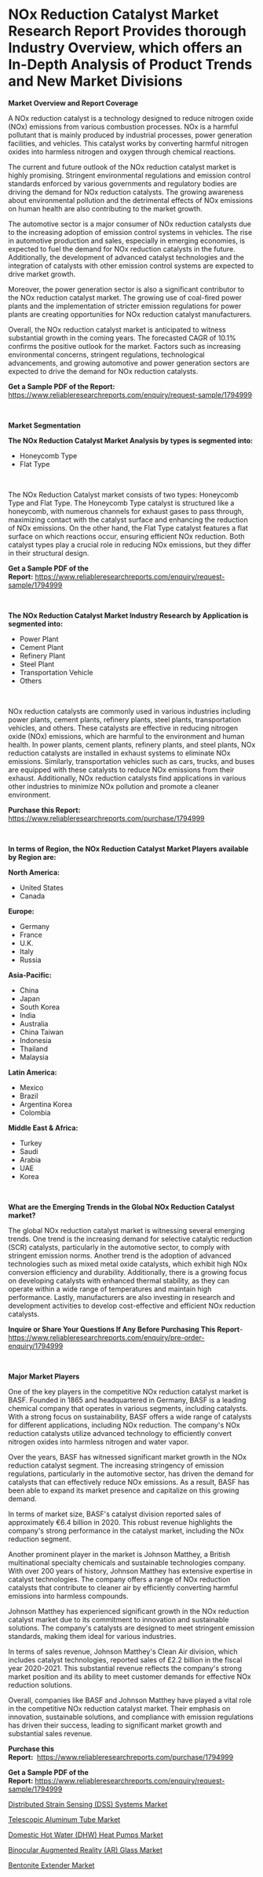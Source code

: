 <p><h1>NOx Reduction Catalyst Market Research Report Provides thorough Industry Overview, which offers an In-Depth Analysis of Product Trends and New Market Divisions</h1></p><p><strong>Market Overview and Report Coverage</strong></p>
<p><p>A NOx reduction catalyst is a technology designed to reduce nitrogen oxide (NOx) emissions from various combustion processes. NOx is a harmful pollutant that is mainly produced by industrial processes, power generation facilities, and vehicles. This catalyst works by converting harmful nitrogen oxides into harmless nitrogen and oxygen through chemical reactions.</p><p>The current and future outlook of the NOx reduction catalyst market is highly promising. Stringent environmental regulations and emission control standards enforced by various governments and regulatory bodies are driving the demand for NOx reduction catalysts. The growing awareness about environmental pollution and the detrimental effects of NOx emissions on human health are also contributing to the market growth.</p><p>The automotive sector is a major consumer of NOx reduction catalysts due to the increasing adoption of emission control systems in vehicles. The rise in automotive production and sales, especially in emerging economies, is expected to fuel the demand for NOx reduction catalysts in the future. Additionally, the development of advanced catalyst technologies and the integration of catalysts with other emission control systems are expected to drive market growth.</p><p>Moreover, the power generation sector is also a significant contributor to the NOx reduction catalyst market. The growing use of coal-fired power plants and the implementation of stricter emission regulations for power plants are creating opportunities for NOx reduction catalyst manufacturers.</p><p>Overall, the NOx reduction catalyst market is anticipated to witness substantial growth in the coming years. The forecasted CAGR of 10.1% confirms the positive outlook for the market. Factors such as increasing environmental concerns, stringent regulations, technological advancements, and growing automotive and power generation sectors are expected to drive the demand for NOx reduction catalysts.</p></p>
<p><strong>Get a Sample PDF of the Report:</strong> <a href="https://www.reliableresearchreports.com/enquiry/request-sample/1794999">https://www.reliableresearchreports.com/enquiry/request-sample/1794999</a></p>
<p>&nbsp;</p>
<p><strong>Market Segmentation</strong></p>
<p><strong>The NOx Reduction Catalyst Market Analysis by types is segmented into:</strong></p>
<p><ul><li>Honeycomb Type</li><li>Flat Type</li></ul></p>
<p>&nbsp;</p>
<p><p>The NOx Reduction Catalyst market consists of two types: Honeycomb Type and Flat Type. The Honeycomb Type catalyst is structured like a honeycomb, with numerous channels for exhaust gases to pass through, maximizing contact with the catalyst surface and enhancing the reduction of NOx emissions. On the other hand, the Flat Type catalyst features a flat surface on which reactions occur, ensuring efficient NOx reduction. Both catalyst types play a crucial role in reducing NOx emissions, but they differ in their structural design.</p></p>
<p><strong>Get a Sample PDF of the Report:</strong>&nbsp;<a href="https://www.reliableresearchreports.com/enquiry/request-sample/1794999">https://www.reliableresearchreports.com/enquiry/request-sample/1794999</a></p>
<p>&nbsp;</p>
<p><strong>The NOx Reduction Catalyst Market Industry Research by Application is segmented into:</strong></p>
<p><ul><li>Power Plant</li><li>Cement Plant</li><li>Refinery Plant</li><li>Steel Plant</li><li>Transportation Vehicle</li><li>Others</li></ul></p>
<p>&nbsp;</p>
<p><p>NOx reduction catalysts are commonly used in various industries including power plants, cement plants, refinery plants, steel plants, transportation vehicles, and others. These catalysts are effective in reducing nitrogen oxide (NOx) emissions, which are harmful to the environment and human health. In power plants, cement plants, refinery plants, and steel plants, NOx reduction catalysts are installed in exhaust systems to eliminate NOx emissions. Similarly, transportation vehicles such as cars, trucks, and buses are equipped with these catalysts to reduce NOx emissions from their exhaust. Additionally, NOx reduction catalysts find applications in various other industries to minimize NOx pollution and promote a cleaner environment.</p></p>
<p><strong>Purchase this Report:</strong>&nbsp; <a href="https://www.reliableresearchreports.com/purchase/1794999">https://www.reliableresearchreports.com/purchase/1794999</a></p>
<p>&nbsp;</p>
<p><strong>In terms of Region, the NOx Reduction Catalyst Market Players available by Region are:</strong></p>
<p>
    <p> <strong> North America: </strong>
        <ul>
            <li>United States</li>
            <li>Canada</li>
        </ul>
        </p> 
    <p> <strong> Europe: </strong>
        <ul>
            <li>Germany</li>
            <li>France</li>
            <li>U.K.</li>
            <li>Italy</li>
            <li>Russia</li>
        </ul>
        </p> 
    <p> <strong> Asia-Pacific: </strong>
        <ul>
            <li>China</li>
            <li>Japan</li>
            <li>South Korea</li>
            <li>India</li>
            <li>Australia</li>
            <li>China Taiwan</li>
            <li>Indonesia</li>
            <li>Thailand</li>
            <li>Malaysia</li>
        </ul>
        </p> 
    <p> <strong> Latin America: </strong>
        <ul>
            <li>Mexico</li>
            <li>Brazil</li>
            <li>Argentina Korea</li>
            <li>Colombia</li>
        </ul>
        </p> 
    <p> <strong> Middle East & Africa: </strong>
        <ul>
            <li>Turkey</li>
            <li>Saudi</li>
            <li>Arabia</li>
            <li>UAE</li>
            <li>Korea</li>
        </ul>
    </p>
    </p>
<p>&nbsp;</p>
<p><strong>What are the Emerging Trends in the Global NOx Reduction Catalyst market?</strong></p>
<p><p>The global NOx reduction catalyst market is witnessing several emerging trends. One trend is the increasing demand for selective catalytic reduction (SCR) catalysts, particularly in the automotive sector, to comply with stringent emission norms. Another trend is the adoption of advanced technologies such as mixed metal oxide catalysts, which exhibit high NOx conversion efficiency and durability. Additionally, there is a growing focus on developing catalysts with enhanced thermal stability, as they can operate within a wide range of temperatures and maintain high performance. Lastly, manufacturers are also investing in research and development activities to develop cost-effective and efficient NOx reduction catalysts.</p></p>
<p><strong>Inquire or Share Your Questions If Any Before Purchasing This Report</strong>- <a href="https://www.reliableresearchreports.com/enquiry/pre-order-enquiry/1794999">https://www.reliableresearchreports.com/enquiry/pre-order-enquiry/1794999</a></p>
<p>&nbsp;</p>
<p><strong>Major Market Players</strong></p>
<p><p>One of the key players in the competitive NOx reduction catalyst market is BASF. Founded in 1865 and headquartered in Germany, BASF is a leading chemical company that operates in various segments, including catalysts. With a strong focus on sustainability, BASF offers a wide range of catalysts for different applications, including NOx reduction. The company's NOx reduction catalysts utilize advanced technology to efficiently convert nitrogen oxides into harmless nitrogen and water vapor. </p><p>Over the years, BASF has witnessed significant market growth in the NOx reduction catalyst segment. The increasing stringency of emission regulations, particularly in the automotive sector, has driven the demand for catalysts that can effectively reduce NOx emissions. As a result, BASF has been able to expand its market presence and capitalize on this growing demand.</p><p>In terms of market size, BASF's catalyst division reported sales of approximately €6.4 billion in 2020. This robust revenue highlights the company's strong performance in the catalyst market, including the NOx reduction segment.</p><p>Another prominent player in the market is Johnson Matthey, a British multinational specialty chemicals and sustainable technologies company. With over 200 years of history, Johnson Matthey has extensive expertise in catalyst technologies. The company offers a range of NOx reduction catalysts that contribute to cleaner air by efficiently converting harmful emissions into harmless compounds.</p><p>Johnson Matthey has experienced significant growth in the NOx reduction catalyst market due to its commitment to innovation and sustainable solutions. The company's catalysts are designed to meet stringent emission standards, making them ideal for various industries.</p><p>In terms of sales revenue, Johnson Matthey's Clean Air division, which includes catalyst technologies, reported sales of £2.2 billion in the fiscal year 2020-2021. This substantial revenue reflects the company's strong market position and its ability to meet customer demands for effective NOx reduction solutions.</p><p>Overall, companies like BASF and Johnson Matthey have played a vital role in the competitive NOx reduction catalyst market. Their emphasis on innovation, sustainable solutions, and compliance with emission regulations has driven their success, leading to significant market growth and substantial sales revenue.</p></p>
<p><strong>Purchase this Report:</strong>&nbsp;&nbsp;<a href="https://www.reliableresearchreports.com/purchase/1794999">https://www.reliableresearchreports.com/purchase/1794999</a></p>
<p></p>
<p><strong>Get a Sample PDF of the Report:</strong>&nbsp;<a href="https://www.reliableresearchreports.com/enquiry/request-sample/1794999">https://www.reliableresearchreports.com/enquiry/request-sample/1794999</a></p>
<p><p><a href="https://medium.com/@jenniebrown07/distributed-strain-sensing-dss-systems-market-trends-forecast-and-competitive-analysis-to-2030-3015e39e0447">Distributed Strain Sensing (DSS) Systems Market</a></p><p><a href="https://github.com/scarol104/Market-Research-Report-List-1/blob/main/telescopic-aluminum-tube-market.md">Telescopic Aluminum Tube Market</a></p><p><a href="https://medium.com/@dorinaprifti56/domestic-hot-water-dhw-heat-pumps-market-exploring-market-share-market-trends-and-future-91bc1b9d4747">Domestic Hot Water (DHW) Heat Pumps Market</a></p><p><a href="https://medium.com/@royallittel2023/binocular-augmented-reality-ar-glass-market-insights-into-market-cagr-market-trends-and-growth-15d43daf6929">Binocular Augmented Reality (AR) Glass Market</a></p><p><a href="https://github.com/deliacustodio40/Market-Research-Report-List-1/blob/main/bentonite-extender-market.md">Bentonite Extender Market</a></p></p>